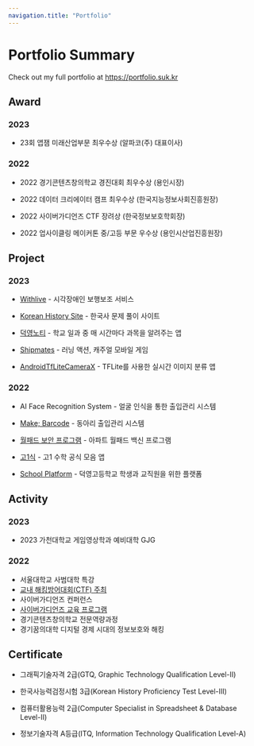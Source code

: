 ```yaml
---
navigation.title: "Portfolio"
---
```


# Portfolio Summary

Check out my full portfolio at <https://portfolio.suk.kr>

## Award

### 2023

-   23회 앱잼 미래산업부문 최우수상 (알파코(주) 대표이사)

### 2022

-   2022 경기콘텐츠창의학교 경진대회 최우수상 (용인시장)

-   2022 데이터 크리에이터 캠프 최우수상 (한국지능정보사회진흥원장)

-   2022 사이버가디언즈 CTF 장려상 (한국정보보호학회장)

-   2022 업사이클링 메이커톤 중/고등 부문 우수상 (용인시산업진흥원장)

## Project

### 2023

-   [Withlive](https://github.com/stac23-Withlive) - 시각장애인 보행보조 서비스

-   [Korean History Site](https://github.com/suk-6/korean-history-site) - 한국사 문제 풀이 사이트

-   [덕영노티](https://github.com/suk-6/dyhsapp) - 학교 일과 중 매 시간마다 과목을 알려주는 앱

-   [Shipmates](https://github.com/kyw04/Shipmates) - 러닝 액션, 캐주얼 모바일 게임

-   [AndroidTfLiteCameraX](https://github.com/suk-6/AndroidTfLiteCameraX) - TFLite를 사용한 실시간 이미지 분류 앱

### 2022

-   AI Face Recognition System - 얼굴 인식을 통한 출입관리 시스템

-   [Make; Barcode](https://github.com/suk-6/Make-Barcode) - 동아리 출입관리 시스템

-   [월패드 보안 프로그램](https://github.com/suk-6/Wallpad-tool) - 아파트 월패드 백신 프로그램

-   [고1식](https://github.com/suk-6/formula_app) - 고1 수학 공식 모음 앱

-   [School Platform](https://dyhs.kr/) - 덕영고등학교 학생과 교직원을 위한 플랫폼

## Activity

### 2023

-   2023 가천대학교 게임영상학과 예비대학 GJG

### 2022

-   서울대학교 사범대학 특강
-   [교내 해킹방어대회(CTF) 주최](https://github.com/Asseertive/DY-ctf)
-   사이버가디언즈 컨퍼런스
-   [사이버가디언즈 교육 프로그램](https://github.com/suk-6/2022-cg-Webhacking)
-   경기콘텐츠창의학교 전문역량과정
-   경기꿈의대학 디지털 경제 시대의 정보보호와 해킹

## Certificate

-   그래픽기술자격 2급(GTQ, Graphic Technology Qualification Level-Ⅱ)

-   한국사능력검정시험 3급(Korean History Proficiency Test Level-Ⅲ)

-   컴퓨터활용능력 2급(Computer Specialist in Spreadsheet & Database Level-Ⅱ)

-   정보기술자격 A등급(ITQ, Information Technology Qualification Level-A)

